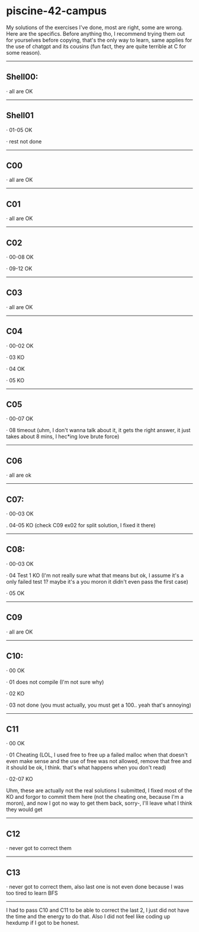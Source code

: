 # piscine-42-campus

My solutions of the exercises I've done, most are right, some are wrong. Here are the specifics.
Before anything tho, I recommend trying them out for yourselves before copying, that's the only way to learn, same applies for the use of chatgpt and its cousins (fun fact, they are quite terrible at C for some reason).


-----------------------------------------------------------------------------------------------------------------


## Shell00:

· all are OK


-----------------------------------------------------------------------------------------------------------------


## Shell01

· 01-05 OK

· rest not done


-----------------------------------------------------------------------------------------------------------------


## C00

· all are OK


-----------------------------------------------------------------------------------------------------------------


## C01

· all are OK


-----------------------------------------------------------------------------------------------------------------


## C02

· 00-08 OK

· 09-12 OK


-----------------------------------------------------------------------------------------------------------------


## C03

· all are OK


-----------------------------------------------------------------------------------------------------------------


## C04

· 00-02 OK

· 03 KO

· 04 OK

· 05 KO


-----------------------------------------------------------------------------------------------------------------


## C05

· 00-07 OK

· 08 timeout (uhm, I don't wanna talk about it, it gets the right answer, it just takes about 8 mins, I hec*ing love brute force)


-----------------------------------------------------------------------------------------------------------------


## C06

· all are ok


-----------------------------------------------------------------------------------------------------------------


## C07:

· 00-03 OK

. 04-05 KO (check C09 ex02 for split solution, I fixed it there)


-----------------------------------------------------------------------------------------------------------------


## C08:

· 00-03 OK

· 04 Test 1 KO (I'm not really sure what that means but ok, I assume it's a only failed test 1? maybe it's a you moron it didn't even pass the first case)

· 05 OK


-----------------------------------------------------------------------------------------------------------------


## C09

· all are OK


-----------------------------------------------------------------------------------------------------------------


## C10:

· 00 OK

· 01 does not compile (I'm not sure why)

· 02 KO

· 03 not done (you must actually, you must get a 100.. yeah that's annoying)


-----------------------------------------------------------------------------------------------------------------


## C11

· 00 OK

· 01 Cheating (LOL, I used free to free up a failed malloc when that doesn't even make sense and the use of free was not allowed, remove that free and it should be ok, I think. that's what happens when you don't read)

· 02-07 KO

Uhm, these are actually not the real solutions I submitted, I fixed most of the KO and forgor to commit them here (not the cheating one, because I'm a moron), and now I got no way to get them back, sorry-, I'll leave what I think they would get


-----------------------------------------------------------------------------------------------------------------


## C12

· never got to correct them


-----------------------------------------------------------------------------------------------------------------


## C13

· never got to correct them, also last one is not even done because I was too tired to learn BFS


-----------------------------------------------------------------------------------------------------------------


I had to pass C10 and C11 to be able to correct the last 2, I just did not have the time and the energy to do that. Also I did not feel like coding up hexdump if I got to be honest.

